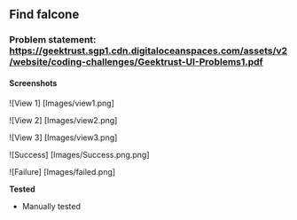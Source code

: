 ## Find falcone
### Problem statement: https://geektrust.sgp1.cdn.digitaloceanspaces.com/assets/v2/website/coding-challenges/Geektrust-UI-Problems1.pdf

#### Screenshots

![View 1] [Images/view1.png]

![View 2] [Images/view2.png]

![View 3] [Images/view3.png]

![Success] [Images/Success.png.png]

![Failure] [Images/failed.png]

**Tested**
- Manually tested
